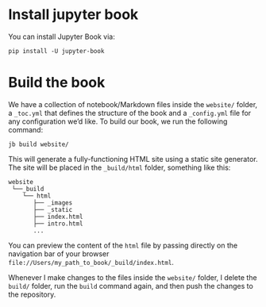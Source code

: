 # Install jupyter book 

You can install Jupyter Book via: 
```
pip install -U jupyter-book
```


# Build the book 

We have a collection of notebook/Markdown files inside the `website/` folder, a `_toc.yml` that defines the structure of the book and a `_config.yml` file for any configuration we’d like. To build our book, we run the following command: 
``` 
jb build website/ 
```

This will generate a fully-functioning HTML site using a static site generator. The site will be placed in the `_build/html` folder, something like this: 
``` 
website
 └──_build
    └── html
       ├── _images
       ├── _static
       ├── index.html
       ├── intro.html
       ...
```

You can preview the content of the `html` file by passing directly on the navigation bar of your browser `file://Users/my_path_to_book/_build/index.html`. 

Whenever I make changes to the files inside the `website/` folder, I delete the `build/` folder, run the `build` command again, and then push the changes to the repository. 
